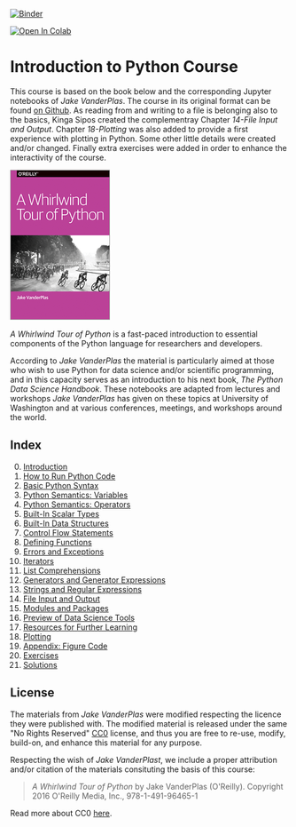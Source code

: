 [![Binder](https://mybinder.org/badge_logo.svg)](https://mybinder.org/v2/gh/KingaS03/Introduction-to-Python-2020-August/master)

[![Open In Colab](https://colab.research.google.com/assets/colab-badge.svg)](https://colab.research.google.com/github/KingaS03/Introduction-to-Python-2020-August)

# Introduction to Python Course
 
This course is based on the book below and the corresponding Jupyter notebooks of *Jake VanderPlas*. The course in its original format can be found [on Github](https://github.com/jakevdp/WhirlwindTourOfPython). As reading from and writing to a file is belonging also to the basics, Kinga Sipos created the complementray Chapter *14-File Input and Output*. Chapter *18-Plotting* was also added to provide a first experience with plotting in Python. Some other little details were created and/or changed. Finally extra exercises were added in order to enhance the interactivity of the course.

<img src="Course/fig/cover-large.gif">

*A Whirlwind Tour of Python* is a fast-paced introduction to essential
components of the Python language for researchers and developers.

According to *Jake VanderPlas* the material is particularly aimed at those 
who wish to use Python for data 
science and/or scientific programming, and in this capacity serves as an
introduction to his next book, *The Python Data Science Handbook*.
These notebooks are adapted from lectures and workshops *Jake VanderPlas* has given on these
topics at University of Washington and at various conferences, meetings, and
workshops around the world.

## Index

0. [Introduction](00-Introduction.ipynb)
1. [How to Run Python Code](01-How-to-Run-Python-Code.ipynb)
2. [Basic Python Syntax](02-Basic-Python-Syntax.ipynb)
3. [Python Semantics: Variables](03-Semantics-Variables.ipynb)
4. [Python Semantics: Operators](04-Semantics-Operators.ipynb)
5. [Built-In Scalar Types](05-Built-in-Scalar-Types.ipynb)
6. [Built-In Data Structures](06-Built-in-Data-Structures.ipynb)
7. [Control Flow Statements](07-Control-Flow-Statements.ipynb)
8. [Defining Functions](08-Defining-Functions.ipynb)
9. [Errors and Exceptions](09-Errors-and-Exceptions.ipynb)
10. [Iterators](10-Iterators.ipynb)
11. [List Comprehensions](11-List-Comprehensions.ipynb)
12. [Generators and Generator Expressions](12-Generators.ipynb)
13. [Strings and Regular Expressions](13-Strings-and-Regular-Expressions.ipynb)
14. [File Input and Output](14-File-Input-and-Output.ipynb)
15. [Modules and Packages](15-Modules-and-Packages.ipynb)
16. [Preview of Data Science Tools](16-Preview-of-Data-Science-Tools.ipynb)
17. [Resources for Further Learning](17-Further-Resources.ipynb)
18. [Plotting](18-Plotting.ipynb)
19. [Appendix: Figure Code](19-Figures.ipynb)
20. [Exercises](20-Exercises.ipynb)
21. [Solutions](21-Solutions.ipynb)

## License

The materials from *Jake VanderPlas* were modified respecting the licence they were published with. The modified material is released under the same "No Rights Reserved" [CC0](LICENSE)
license, and thus you are free to re-use, modify, build-on, and enhance
this material for any purpose.

Respecting the wish of *Jake VanderPlast*, we include a proper attribution and/or citation of the materials consituting the basis of this course:

> *A Whirlwind Tour of Python* by Jake VanderPlas (O'Reilly). Copyright 2016 O'Reilly Media, Inc., 978-1-491-96465-1

Read more about CC0 [here](https://creativecommons.org/share-your-work/public-domain/cc0/).
